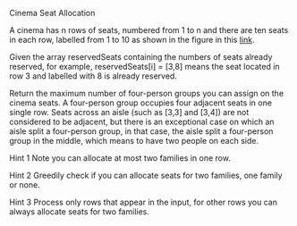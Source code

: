 Cinema Seat Allocation

A cinema has n rows of seats, numbered from 1 to n and there are ten seats in each row, labelled from 1 to 10 as shown in the figure in this [link](https://leetcode.com/problems/cinema-seat-allocation/).

Given the array reservedSeats containing the numbers of seats already reserved, for example, reservedSeats[i] = [3,8] 
means the seat located in row 3 and labelled with 8 is already reserved.

Return the maximum number of four-person groups you can assign on the cinema seats. A four-person group occupies four 
adjacent seats in one single row. Seats across an aisle (such as [3,3] and [3,4]) are not considered to be adjacent, but 
there is an exceptional case on which an aisle split a four-person group, in that case, the aisle split a four-person 
group in the middle, which means to have two people on each side.

Hint 1
Note you can allocate at most two families in one row.

Hint 2
Greedily check if you can allocate seats for two families, one family or none.

Hint 3
Process only rows that appear in the input, for other rows you can always allocate seats for two families.